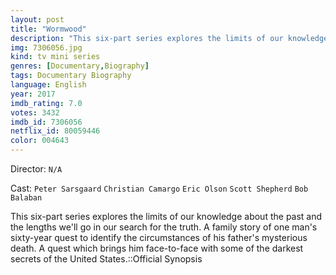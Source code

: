```yaml
---
layout: post
title: "Wormwood"
description: "This six-part series explores the limits of our knowledge about the past and the lengths we'll go in our search for the truth. A family story of one man's sixty-year quest to identify the circumstances of his father's mysterious death. A quest which brings him face-to-face with some of the darkest secrets of the United States..."
img: 7306056.jpg
kind: tv mini series
genres: [Documentary,Biography]
tags: Documentary Biography 
language: English
year: 2017
imdb_rating: 7.0
votes: 3432
imdb_id: 7306056
netflix_id: 80059446
color: 004643
---
```

Director: `N/A`  

Cast: `Peter Sarsgaard` `Christian Camargo` `Eric Olson` `Scott Shepherd` `Bob Balaban` 

This six-part series explores the limits of our knowledge about the past and the lengths we'll go in our search for the truth. A family story of one man's sixty-year quest to identify the circumstances of his father's mysterious death. A quest which brings him face-to-face with some of the darkest secrets of the United States.::Official Synopsis